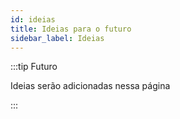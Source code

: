 ```yaml
---
id: ideias
title: Ideias para o futuro
sidebar_label: Ideias
---
```


:::tip Futuro

Ideias serão adicionadas nessa página

:::